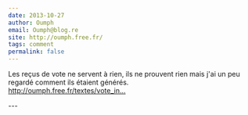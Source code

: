 ```yaml
---
date: 2013-10-27
author: Oumph
email: Oumph@blog.re
site: http://oumph.free.fr/
tags: comment
permalink: false
---
```


<p>Les reçus de vote ne servent à rien, ils ne prouvent rien mais j'ai un peu regardé comment ils étaient générés.<br />
<a href="http://oumph.free.fr/textes/vote_internet_legislatives_2012_recus.html" title="http://oumph.free.fr/textes/vote_internet_legislatives_2012_recus.html">http://oumph.free.fr/textes/vote_in...</a></p>
---